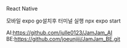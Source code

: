 React Native

모바일 expo go설치후 터미널 실행 npx expo start

AI:https://github.com/julle0123/JamJam_AI  
BE:https://github.com/joeunjiii/JamJam_BE.git
